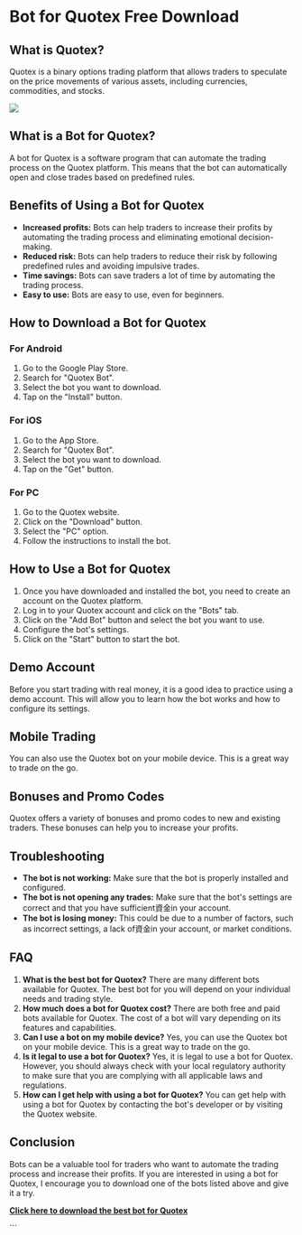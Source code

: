 # Bot for Quotex Free Download

## What is Quotex?

Quotex is a binary options trading platform that allows traders to
speculate on the price movements of various assets, including
currencies, commodities, and stocks.

[![](https://static.quotex.io/files/4_en/300_250.jpg)](https://traff.sbs/brokerqxlid)

## What is a Bot for Quotex?

A bot for Quotex is a software program that can automate the trading
process on the Quotex platform. This means that the bot can
automatically open and close trades based on predefined rules.

## Benefits of Using a Bot for Quotex

-   **Increased profits:** Bots can help traders to increase their
    profits by automating the trading process and eliminating emotional
    decision-making.
-   **Reduced risk:** Bots can help traders to reduce their risk by
    following predefined rules and avoiding impulsive trades.
-   **Time savings:** Bots can save traders a lot of time by automating
    the trading process.
-   **Easy to use:** Bots are easy to use, even for beginners.

## How to Download a Bot for Quotex

### For Android

1.  Go to the Google Play Store.
2.  Search for "Quotex Bot".
3.  Select the bot you want to download.
4.  Tap on the "Install" button.

### For iOS

1.  Go to the App Store.
2.  Search for "Quotex Bot".
3.  Select the bot you want to download.
4.  Tap on the "Get" button.

### For PC

1.  Go to the Quotex website.
2.  Click on the "Download" button.
3.  Select the "PC" option.
4.  Follow the instructions to install the bot.

## How to Use a Bot for Quotex

1.  Once you have downloaded and installed the bot, you need to create
    an account on the Quotex platform.
2.  Log in to your Quotex account and click on the "Bots" tab.
3.  Click on the "Add Bot" button and select the bot you want to
    use.
4.  Configure the bot\'s settings.
5.  Click on the "Start" button to start the bot.

## Demo Account

Before you start trading with real money, it is a good idea to practice
using a demo account. This will allow you to learn how the bot works and
how to configure its settings.

## Mobile Trading

You can also use the Quotex bot on your mobile device. This is a great
way to trade on the go.

## Bonuses and Promo Codes

Quotex offers a variety of bonuses and promo codes to new and existing
traders. These bonuses can help you to increase your profits.

## Troubleshooting

-   **The bot is not working:** Make sure that the bot is properly
    installed and configured.
-   **The bot is not opening any trades:** Make sure that the bot\'s
    settings are correct and that you have sufficient資金in your
    account.
-   **The bot is losing money:** This could be due to a number of
    factors, such as incorrect settings, a lack of資金in your account,
    or market conditions.

## FAQ

1.  **What is the best bot for Quotex?** There are many different bots
    available for Quotex. The best bot for you will depend on your
    individual needs and trading style.
2.  **How much does a bot for Quotex cost?** There are both free and
    paid bots available for Quotex. The cost of a bot will vary
    depending on its features and capabilities.
3.  **Can I use a bot on my mobile device?** Yes, you can use the Quotex
    bot on your mobile device. This is a great way to trade on the go.
4.  **Is it legal to use a bot for Quotex?** Yes, it is legal to use a
    bot for Quotex. However, you should always check with your local
    regulatory authority to make sure that you are complying with all
    applicable laws and regulations.
5.  **How can I get help with using a bot for Quotex?** You can get help
    with using a bot for Quotex by contacting the bot\'s developer or by
    visiting the Quotex website.

## Conclusion

Bots can be a valuable tool for traders who want to automate the trading
process and increase their profits. If you are interested in using a bot
for Quotex, I encourage you to download one of the bots listed above and
give it a try.

**[Click here to download the best bot for
Quotex](\%22https://traff.sbs/brokerqxlid\%22)**

\`\`\`

